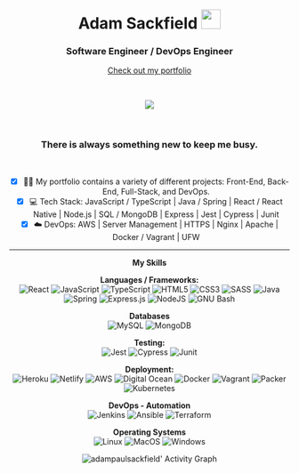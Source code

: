 <div align=center>
  <!-- <img src='https://studio.youtube.com/channel/UCDPdfgDfPjl0XhU2N_9AIDg/editing/images'/> -->
<h1>Adam Sackfield <img src="https://media.giphy.com/media/hvRJCLFzcasrR4ia7z/giphy.gif" width="35"></h1>
  <h3>Software Engineer / DevOps Engineer</h3>
  
  [Check out my portfolio](https://www.adamsackfield.uk)

<br>
  
<p align="center">
  <a href="https://github.com/DenverCoder1/readme-typing-svg"><img src="https://readme-typing-svg.herokuapp.com?lines=Full+Stack+Development;Test+Driven+Development;DevOps;&center=true&width=500&height=50"></a>
</p>
  
<br>
  
  <h3>There is always something new to keep me busy.</h3>
  
<br>

- [x] 💪🏼 My portfolio contains a variety of different projects: Front-End, Back-End, Full-Stack, and DevOps.
- [x] 💻 Tech Stack: JavaScript / TypeScript | Java / Spring | React / React Native | Node.js | SQL / MongoDB | Express | Jest | Cypress | Junit
- [x] ☁️ DevOps: AWS | Server Management | HTTPS | Nginx | Apache | Docker / Vagrant | UFW

---
  
**My Skills**
<br>
  
**Languages / Frameworks:**
<br>
![React](https://img.shields.io/badge/react-%23494949.svg?style=for-the-badge&logo=react&logoColor=%2361DAFB) 
![JavaScript](https://img.shields.io/badge/javascript-%23494949.svg?style=for-the-badge&logo=javascript&logoColor=%23F7DF1E) 
![TypeScript](https://img.shields.io/badge/typescript-%23494949.svg?style=for-the-badge&logo=react&logoColor=%2361DAFB)
![HTML5](https://img.shields.io/badge/html5-%23494949.svg?style=for-the-badge&logo=html5&logoColor=%23E34F26) 
![CSS3](https://img.shields.io/badge/css3-%23494949.svg?style=for-the-badge&logo=css3&logoColor=%231572B6) 
![SASS](https://img.shields.io/badge/sass-%23494949.svg?style=for-the-badge&logo=sass&logoColor=%23CC6699) 
![Java](https://img.shields.io/badge/java-%23494949.svg?style=for-the-badge&logo=java&color=%23494949) 
 ![Spring](https://img.shields.io/badge/spring-%23494949.svg?style=for-the-badge&logo=spring&logoColor=%236DB33F) 
![Express.js](https://img.shields.io/badge/express.js-%23494949.svg?style=for-the-badge&logo=express&logoColor=%2361DAFB) 
![NodeJS](https://img.shields.io/badge/node.js-%23494949.svg?style=for-the-badge&logo=node.js&logoColor=%23339933)
![GNU Bash](https://img.shields.io/badge/bash-%23494949.svg?style=for-the-badge&logo=gnubash&logoColor=%234EAA25)
  
  **Databases**
  <br>
  ![MySQL](https://img.shields.io/badge/mysql-%23FC4C02.svg?style=for-the-badge&logo=mysql&logoColor=%234479A1) 
![MongoDB](https://img.shields.io/badge/mongodb-%23FC4C02.svg?style=for-the-badge&logo=mongodb&logoColor=%2347A248) 
  
**Testing:**
<br>
![Jest](https://img.shields.io/badge/-jest-%23C21325?style=for-the-badge&logo=jest&logoColor=%23C21325)
![Cypress](https://img.shields.io/badge/-cypress-%23C21325?style=for-the-badge&logo=cypress&logoColor=%2317202C)
![Junit](https://img.shields.io/badge/-junit-%23C21325?style=for-the-badge&logo=JUnit5&logoColor=%2325A162)

**Deployment:**
<br>
![Heroku](https://img.shields.io/badge/heroku-%23000000.svg?style=for-the-badge&logo=heroku&logoColor=%23430098) 
![Netlify](https://img.shields.io/badge/netlify-%23000000.svg?style=for-the-badge&logo=netlify&logoColor=%2300C7B7)
![AWS](https://img.shields.io/badge/AWS-%23000000.svg?style=for-the-badge&logo=amazonaws&logoColor=%23FF9900)
![Digital Ocean](https://img.shields.io/badge/Digital%20Ocean-%23000000.svg?style=for-the-badge&logo=digitalocean&logoColor=%230080FF)
![Docker](https://img.shields.io/badge/docker-%23000000.svg?style=for-the-badge&logo=docker&logoColor=%2300C7B7)
![Vagrant](https://img.shields.io/badge/vagrant-%23000000.svg?style=for-the-badge&logo=vagrant&logoColor=%231868F2)
![Packer](https://img.shields.io/badge/packer-%23000000.svg?style=for-the-badge&logo=packer&logoColor=%2302A8EF)
![Kubernetes](https://img.shields.io/badge/kubernetes-%23000000.svg?style=for-the-badge&logo=kubernetes&logoColor=%23326CE5)
  
**DevOps - Automation**
<br>
![Jenkins](https://img.shields.io/badge/jenkins-%2373C3D5.svg?style=for-the-badge&logo=jenkins&logoColor=%23D24939)
![Ansible](https://img.shields.io/badge/ansible-%2373C3D5.svg?style=for-the-badge&logo=ansible&logoColor=%23EE0000)
![Terraform](https://img.shields.io/badge/terraform-%2373C3D5.svg?style=for-the-badge&logo=terraform&logoColor=%237B42BC)
  
  **Operating Systems**
  <br>
  ![Linux](https://img.shields.io/badge/linux-%23494949.svg?style=for-the-badge&logo=linux&logoColor=white)
![MacOS](https://img.shields.io/badge/macos-%23494949.svg?style=for-the-badge&logo=macos&logoColor=white)
![Windows](https://img.shields.io/badge/windows-%23494949.svg?style=for-the-badge&logo=windows&logoColor=white)
  
  
  ![adampaulsackfield' Activity Graph](https://activity-graph.herokuapp.com/graph?username=adampaulsackfield&custom_title=Adam%20Sackfield's%20Contribution%20Graph&theme=gruvbox&bg_color=282828&hide_border=true&line=d1a01f&point=c58545)
</div>
